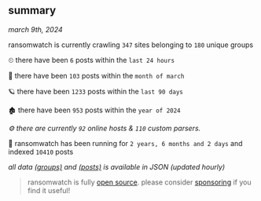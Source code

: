 
## summary
_march 9th, 2024_

ransomwatch is currently crawling `347` sites belonging to `180` unique groups

⏲ there have been `6` posts within the `last 24 hours`

🦈 there have been `103` posts within the `month of march`

🪐 there have been `1233` posts within the `last 90 days`

🏚 there have been `953` posts within the `year of 2024`

_⚙️ there are currently `92` online hosts & `110` custom parsers._

🦕 ransomwatch has been running for `2 years, 6 months and 2 days` and indexed `10410` posts

_all data  [(groups)](http://ransomwhat.telemetry.ltd/groups) and [(posts)](http://ransomwhat.telemetry.ltd/posts) is available in JSON (updated hourly)_

> ransomwatch is fully [open source](https://github.com/joshhighet/ransomwatch#ransomwatch--). please consider [sponsoring](https://github.com/sponsors/joshhighet) if you find it useful!
